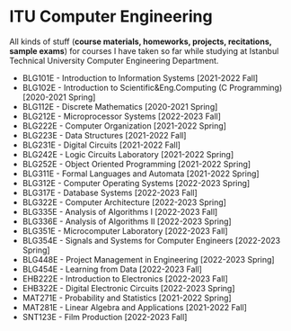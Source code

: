 # ITU Computer Engineering
All kinds of stuff (**course materials, homeworks, projects, recitations, sample exams**) for courses I have taken so far while studying at Istanbul Technical University Computer Engineering Department.

- BLG101E - Introduction to Information Systems [2021-2022 Fall]
- BLG102E - Introduction to Scientific&Eng.Computing (C Programming) [2020-2021 Spring]
- BLG112E - Discrete Mathematics [2020-2021 Spring]
- BLG212E - Microprocessor Systems [2022-2023 Fall]
- BLG222E - Computer Organization [2021-2022 Spring]
- BLG223E - Data Structures [2021-2022 Fall]
- BLG231E - Digital Circuits [2021-2022 Fall]
- BLG242E - Logic Circuits Laboratory [2021-2022 Spring]
- BLG252E - Object Oriented Programming [2021-2022 Spring]
- BLG311E - Formal Languages and Automata [2021-2022 Spring]
- BLG312E - Computer Operating Systems [2022-2023 Spring]
- BLG317E - Database Systems [2022-2023 Fall]
- BLG322E - Computer Architecture [2022-2023 Spring]
- BLG335E - Analysis of Algorithms I [2022-2023 Fall]
- BLG336E - Analysis of Algorithms II [2022-2023 Spring]
- BLG351E - Microcomputer Laboratory [2022-2023 Fall]
- BLG354E - Signals and Systems for Computer Engineers [2022-2023 Spring]
- BLG448E - Project Management in Engineering [2022-2023 Spring]
- BLG454E - Learning from Data [2022-2023 Fall]
- EHB222E - Introduction to Electronics [2022-2023 Fall]
- EHB322E - Digital Electronic Circuits [2022-2023 Spring]
- MAT271E - Probability and Statistics [2021-2022 Spring]
- MAT281E - Linear Algebra and Applications [2021-2022 Fall]
- SNT123E - Film Production [2022-2023 Fall]
